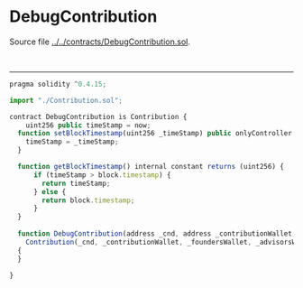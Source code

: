 # DebugContribution

Source file [../../contracts/DebugContribution.sol](../../contracts/DebugContribution.sol).

<br />

<hr />

```javascript
pragma solidity ^0.4.15;

import "./Contribution.sol";

contract DebugContribution is Contribution {
    uint256 public timeStamp = now;
  function setBlockTimestamp(uint256 _timeStamp) public onlyController {
    timeStamp = _timeStamp;
  }

  function getBlockTimestamp() internal constant returns (uint256) {
      if (timeStamp > block.timestamp) {
        return timeStamp;
      } else {
        return block.timestamp;
      }
  }
  
  function DebugContribution(address _cnd, address _contributionWallet, address _foundersWallet, address _advisorsWallet, address _bountyWallet) 
    Contribution(_cnd, _contributionWallet, _foundersWallet, _advisorsWallet, _bountyWallet)
  {
  }

}

```
